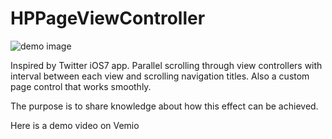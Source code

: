 HPPageViewController
====================

![demo image](https://github.com/altercation/solarized/raw/master/img/solarized-dualmode.png)

Inspired by Twitter iOS7 app. Parallel scrolling through view controllers with interval between each view and scrolling navigation titles. Also a custom page control that works smoothly.

The purpose is to share knowledge about how this effect can be achieved. 

Here is a demo video on Vemio 
